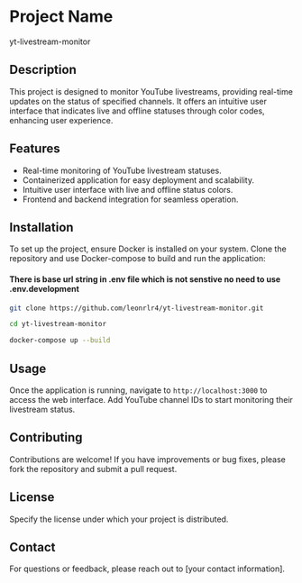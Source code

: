 # Project Name

yt-livestream-monitor

## Description

This project is designed to monitor YouTube livestreams, providing real-time updates on the status of specified channels. It offers an intuitive user interface that indicates live and offline statuses through color codes, enhancing user experience.

## Features

- Real-time monitoring of YouTube livestream statuses.
- Containerized application for easy deployment and scalability.
- Intuitive user interface with live and offline status colors.
- Frontend and backend integration for seamless operation.

## Installation

To set up the project, ensure Docker is installed on your system. Clone the repository and use Docker-compose to build and run the application:

#### There is base url string in .env file which is not senstive no need to use .env.development

``` bash
git clone https://github.com/leonrlr4/yt-livestream-monitor.git

cd yt-livestream-monitor

docker-compose up --build
```

## Usage

Once the application is running, navigate to `http://localhost:3000` to access the web interface. Add YouTube channel IDs to start monitoring their livestream status.

## Contributing

Contributions are welcome! If you have improvements or bug fixes, please fork the repository and submit a pull request.

## License

Specify the license under which your project is distributed.

## Contact

For questions or feedback, please reach out to [your contact information].
